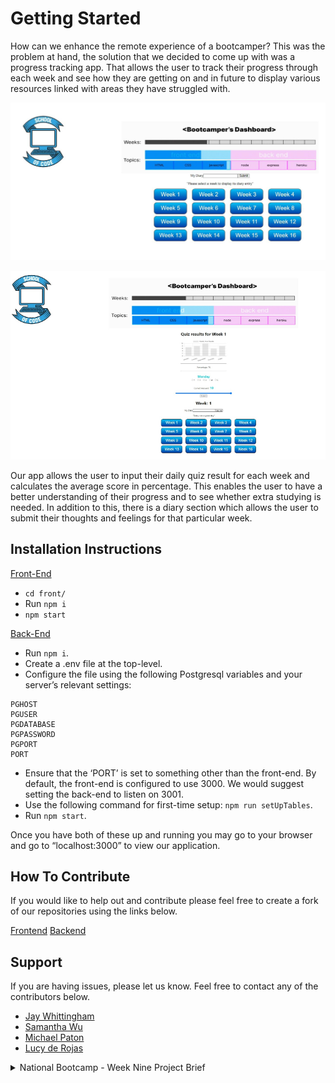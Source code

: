 
# Getting Started
How can we enhance the remote experience of a bootcamper? This was the problem at hand, the solution that we decided to come up with was a progress tracking app. That allows the user to track their progress through each week and see how they are getting on and in future to display various resources linked with areas they have struggled with. 


![screenshot](imgs/dBoard1.jpg)

![screenshot2](imgs/dBoard2.jpg)


Our app allows the user to input their daily quiz result for each week and calculates the average score in percentage. This enables the user to have a better understanding of their progress and to see whether extra studying is needed. In addition to this, there is a diary section which allows the user to submit their thoughts and feelings for that particular week.

## Installation Instructions

[Front-End](https://github.com/SchoolOfCode/w9_frontend-project-magic-room-32)

- `cd front/`
- Run `npm i`
- `npm start`

[Back-End](https://github.com/SchoolOfCode/w9_backend-project-magic-room-32)

- Run `npm i`.
- Create a .env file at the top-level.
- Configure the file using the following Postgresql variables and your server’s relevant settings:
```
PGHOST 
PGUSER 
PGDATABASE 
PGPASSWORD
PGPORT 
PORT
```
- Ensure that the ‘PORT’ is set to something other than the front-end. By default, the front-end is configured to use 3000. We would suggest setting the back-end to listen on 3001.
- Use the following command for first-time setup: `npm run setUpTables`.
- Run `npm start`.

Once you have both of these up and running you may go to your browser and go to “localhost:3000” to view our application. 

## How To Contribute

If you would like to help out and contribute please feel free to create a fork of our repositories using the links below.

[Frontend](https://github.com/SchoolOfCode/w9_frontend-project-magic-room-32/fork)
[Backend](https://github.com/SchoolOfCode/w9_backend-project-magic-room-32/fork)

## Support

If you are having issues, please let us know.
Feel free to contact any of the contributors below.

- [Jay Whittingham](https://github.com/jaymlwhittingham)
- [Samantha Wu](https://github.com/syywu)
- [Michael Paton](https://github.com/MP-360)
- [Lucy de Rojas](https://github.com/Lucy-de-Rojas)

<details>
<summary> National Bootcamp - Week Nine Project Brief </summary>

For your project, you’ll be using what you’ve learned on the course so far to try and improve the lives of your users. In this case, the users will be close to home: bootcampers!

To do this, you’ll need to take the time to understand your user (a bootcamper), their experiences, and their problems. Specifically, it might be good to focus on how to enhance the remote experience of a bootcamper, or what can help them with the vast amount of learning there is to do as a new developer. What do they need? What problem might they have that your application could solve for them? How can you get into the mindset of your user and keep them at the centre of your problem-solving?

The high level outcomes from this project should be:

- A minimum viable product (MVP) showcasing an innovative full stack application which meets the user need you’ve identified
- A presentation, complete with how you worked as a team and a demonstration of the project

Your project application might include the following:

- Include a user experience created in React
- Build a REST API which is used by your front-end
- Be supported by a Postgresql database with multiple tables
- Be built and managed in an agile way
- Utilise testing for ensuring robust code

Remember, you only have a few days to code a solution, so being agile is key. That means brainstorming what you want to build, and working in sprints to deliver value each time. After each sprint, you can reassess and either continue on course or iterate towards a better solution. Have a plan which is incremental steps, rather than all or nothing.

Click the link to see the [Project Guidelines](https://github.com/SchoolOfCode/project-guidelines/blob/master/project-week.md)
</details>
